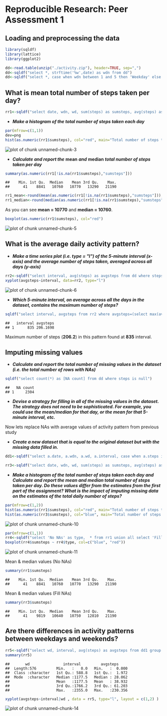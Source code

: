 # Reproducible Research: Peer Assessment 1


## Loading and preprocessing the data

```r
library(sqldf)
library(lattice)
library(ggplot2)

dd<-read.table(unzip("./activity.zip"), header=TRUE, sep=",")
dd<-sqldf("select *, strftime('%w',date) as wdn from dd")
dd<-sqldf("select *, case when wdn between 1 and 5 then 'Weekday' else 'Weekend' end as wd from dd")
```


## What is mean total number of steps taken per day?

```r
rr1<-sqldf("select date, wdn, wd, sum(steps) as sumsteps, avg(steps) as avgsteps from dd where steps is not null group by date, wdn, wd")
```
- ***Make a histogram of the total number of steps taken each day***

```r
par(mfrow=c(1,1))
dev=png
hist(as.numeric(rr1$sumsteps), col="red", main="Total number of steps taken each day", xlab="Steps by day", ylab="Days count")
```

![plot of chunk unnamed-chunk-3](figure/unnamed-chunk-3-1.png) 

- ***Calculate and report the*** **mean** ***and*** **median** ***total number of steps taken per day***  

```r
summary(as.numeric(rr1[!is.na(rr1$sumsteps),"sumsteps"]))
```

```
##    Min. 1st Qu.  Median    Mean 3rd Qu.    Max. 
##      41    8841   10760   10770   13290   21190
```

```r
rr1_mean<-round(mean(as.numeric(rr1[!is.na(rr1$sumsteps),"sumsteps"])),-1)
rr1_median<-round(median(as.numeric(rr1[!is.na(rr1$sumsteps),"sumsteps"])),-1)
```
As you can see **mean = 10770** and **median = 10760**.


```r
boxplot(as.numeric(rr1$sumsteps), col="red")
```

![plot of chunk unnamed-chunk-5](figure/unnamed-chunk-5-1.png) 


## What is the average daily activity pattern?

- ***Make a time series plot (i.e. type = "l") of the 5-minute interval (x-axis) and the average number of steps taken, averaged across all days (y-axis)***


```r
rr2<-sqldf("select interval, avg(steps) as avgsteps from dd where steps is not null group by interval")
xyplot(avgsteps~interval, data=rr2, type="l")
```

![plot of chunk unnamed-chunk-6](figure/unnamed-chunk-6-1.png) 

- ***Which 5-minute interval, on average across all the days in the dataset, contains the maximum number of steps?***


```r
sqldf("select interval, avgsteps from rr2 where avgsteps=(select max(avgsteps) from rr2)")
```

```
##   interval avgsteps
## 1      835 206.1698
```
Maximum number of steps (**206.2**) in this pattern found at **835** interval.

## Imputing missing values

- ***Calculate and report the total number of missing values in the dataset (i.e. the total number of rows with NAs)***


```r
sqldf("select count(*) as [NA count] from dd where steps is null")
```

```
##   NA count
## 1     2304
```
- ***Devise a strategy for filling in all of the missing values in the dataset. The strategy does not need to be sophisticated. For example, you could use the mean/median for that day, or the mean for that 5-minute interval, etc.***

Now lets replace NAs with average values of activity pattern from previous study

- ***Create a new dataset that is equal to the original dataset but with the missing data filled in.***


```r
dd1<-sqldf("select a.date, a.wdn, a.wd, a.interval, case when a.steps is null then b.avgsteps else a.steps end as steps from dd a inner join rr2 b on a.interval = b.interval ")

rr3<-sqldf("select date, wdn, wd, sum(steps) as sumsteps, avg(steps) as avgsteps from dd1 group by date, wdn, wd")
```
- ***Make a histogram of the total number of steps taken each day and Calculate and report the mean and median total number of steps taken per day. Do these values differ from the estimates from the first part of the assignment? What is the impact of imputing missing data on the estimates of the total daily number of steps?***


```r
par(mfrow=c(1,2))
hist(as.numeric(rr1$sumsteps), col="red", main="Total number of steps taken each day (No NAs)", xlab="Steps by day", ylab="Days count")
hist(as.numeric(rr3$sumsteps), col="blue", main="Total number of steps taken each day (Fill NAs)", xlab="Steps by day", ylab="Days count")
```

![plot of chunk unnamed-chunk-10](figure/unnamed-chunk-10-1.png) 

```r
par(mfrow=c(1,1))
rr4<-sqldf("select 'No NAs' as type,  * from rr1 union all select 'Fill NAs' as type,  * from rr3 order by type desc")
boxplot(rr4$sumsteps ~ rr4$type, col=c("blue", "red"))
```

![plot of chunk unnamed-chunk-11](figure/unnamed-chunk-11-1.png) 

Mean & median values (No NAs)

```r
summary(rr1$sumsteps)
```

```
##    Min. 1st Qu.  Median    Mean 3rd Qu.    Max. 
##      41    8841   10760   10770   13290   21190
```
Mean & median values (Fill NAs)

```r
summary(rr3$sumsteps)
```

```
##    Min. 1st Qu.  Median    Mean 3rd Qu.    Max. 
##      41    9819   10640   10750   12810   21190
```

## Are there differences in activity patterns between weekdays and weekends?


```r
rr5<-sqldf("select wd, interval, avg(steps) as avgsteps from dd1 group by wd,interval")
summary(rr5)
```

```
##       wd               interval         avgsteps      
##  Length:576         Min.   :   0.0   Min.   :  0.000  
##  Class :character   1st Qu.: 588.8   1st Qu.:  1.972  
##  Mode  :character   Median :1177.5   Median : 28.062  
##                     Mean   :1177.5   Mean   : 38.932  
##                     3rd Qu.:1766.2   3rd Qu.: 61.203  
##                     Max.   :2355.0   Max.   :230.356
```

```r
xyplot(avgsteps~interval|wd , data = rr5, type="l", layout = c(1,2) )
```

![plot of chunk unnamed-chunk-14](figure/unnamed-chunk-14-1.png) 
